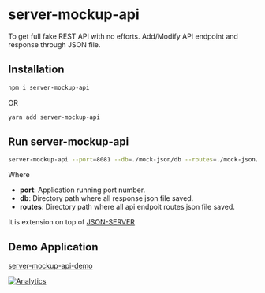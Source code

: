 # server-mockup-api

To get full fake REST API with no efforts. Add/Modify API endpoint and response through JSON file.

## Installation

```bash
npm i server-mockup-api
```

OR

```bash
yarn add server-mockup-api
```

## Run server-mockup-api

```bash
server-mockup-api --port=8081 --db=./mock-json/db --routes=./mock-json/routes --delayInResponse=0
```

Where

- **port**: Application running port number.
- **db**: Directory path where all response json file saved.
- **routes**: Directory path where all api endpoit routes json file saved.

It is extension on top of [JSON-SERVER](https://www.npmjs.com/package/json-server)

## Demo Application

[server-mockup-api-demo](https://github.com/prashantkoshta/server-mockup-api-demo#readme)

[![Analytics](https://ga-beacon.appspot.com/G-ZFJEZW08DP/chromeskel_a/readme)](https://www.npmjs.com/package/server-mockup-api)